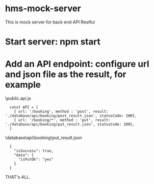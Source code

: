# hms-mock-server
This is mock server for back end API Restful

# Start server: npm start

# Add an API endpoint:   configure url and json file as the result, for example

\public.api.js

      const API = [
        { url: '/booking', method : 'post', result: './database/api/booking/post_result.json', statusCode: 200},
        { url: '/booking/*', method : 'put', result: './database/api/booking/put_result.json', statusCode: 200},
      ]

\database\api\booking\put_result.json

      {
        "isSuccess": true,
        "data": {
          "isPutOk": "yes"
        }
      }


THAT's ALL.
